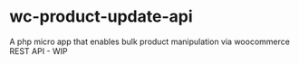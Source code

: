 # wc-product-update-api
A php micro app that enables bulk product manipulation via woocommerce REST API - WIP
